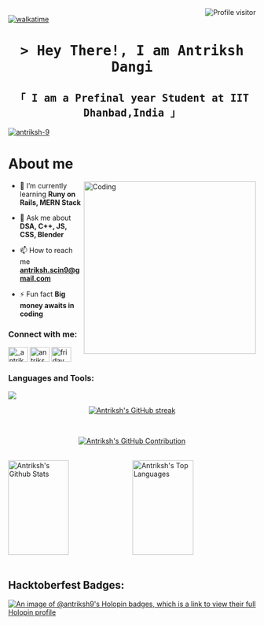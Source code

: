 <a href="https://komarev.com/ghpvc/?username=soCallmeAdityaKumar">
  <img align="right" src="https://komarev.com/ghpvc/?username=soCallmeAdityaKumar&label=Visitors&color=0e75b6&style=flat" alt="Profile visitor" />
</a>

[![walkatime](https://wakatime.com/badge/user/eebb3dd8-d9b2-40de-9b88-6fd6cac99dbc.svg)](https://wakatime.com/@eebb3dd8-d9b2-40de-9b88-6fd6cac99dbc)

<!-- Intro  -->
<h1 align="center">
        <samp>&gt; Hey There!, I am
                <b><a target="_blank">Antriksh Dangi</a></b>
        </samp>
</h1>


<h2 align="center"> 
  <samp>
    「 I am a Prefinal year Student at IIT Dhanbad,India 」
    <br/>
  </samp>
</h2>

<p align="left"> <a href="https://github.com/ryo-ma/github-profile-trophy"><img src="https://github-profile-trophy.vercel.app/?username=antriksh-9" alt="antriksh-9" /></a> </p>


<!-- About Section -->
 # About me

<img align="right" alt="Coding" width="350" src="https://media1.giphy.com/media/v1.Y2lkPTc5MGI3NjExcmZrcWxnc2I5emRyZ2ttYXllNDh3bnE4emNzMmkyZm16amtnNjl4NiZlcD12MV9pbnRlcm5hbF9naWZfYnlfaWQmY3Q9Zw/qgQUggAC3Pfv687qPC/giphy.gif" />

- 🌱 I’m currently learning **Runy on Rails, MERN Stack**

- 💬 Ask me about **DSA, C++, JS, CSS, Blender**

- 📫 How to reach me **antriksh.scin9@gmail.com**

- ⚡ Fun fact **Big money awaits in coding**

<h3 align="left">Connect with me:</h3>
<p align="left">
<a href="https://twitter.com/_antriksh_9" target="blank"><img align="center" src="https://raw.githubusercontent.com/rahuldkjain/github-profile-readme-generator/master/src/images/icons/Social/twitter.svg" alt="_antriksh_9" height="30" width="40" /></a>
<a href="https://linkedin.com/in/antriksh-dangi-667471236/" target="blank"><img align="center" src="https://raw.githubusercontent.com/rahuldkjain/github-profile-readme-generator/master/src/images/icons/Social/linked-in-alt.svg" alt="antriksh-dangi-667471236/" height="30" width="40" /></a>
<a href="https://www.leetcode.com/friday_9" target="blank"><img align="center" src="https://raw.githubusercontent.com/rahuldkjain/github-profile-readme-generator/master/src/images/icons/Social/leet-code.svg" alt="friday_9" height="30" width="40" /></a>
</p>

<!--Languages and Tools Section--> 
<h3 align="left">Languages and Tools:</h3>
<p>
<img src="https://skillicons.dev/icons?i=cpp,bash,js,html,css,react,nextjs,nodejs,express,md,postgres,mongodb,git,vscode,docker,postman,github"/>
</p>

<p align="center">
  <a href="https://github.com/antriksh-9">
    <img src="https://github-readme-streak-stats.herokuapp.com/?user=antriksh-9&theme=radical&border=7F3FBF&background=0D1117" alt="Antriksh's GitHub streak"/>
  </a>
</p>
<br/>

<p align="center">
  <a href="https://github.com/antriksh-9">
    <img src="https://github-profile-summary-cards.vercel.app/api/cards/profile-details?username=antriksh-9&theme=radical" alt="Antriksh's GitHub Contribution"/>
  </a>
</p>
<br/>
<a> 
    <a href="https://github.com/antriksh-9"><img alt="Antriksh's Github Stats" src="https://denvercoder1-github-readme-stats.vercel.app/api?username=antriksh-9&show_icons=true&count_private=true&theme=react&border_color=7F3FBF&bg_color=0D1117&title_color=F85D7F&icon_color=F8D866" height="192px" width="49.5%"/></a>
  <a href="https://github.com/antriksh-9"><img alt="Antriksh's Top Languages" src="https://denvercoder1-github-readme-stats.vercel.app/api/top-langs/?username=antriksh-9&langs_count=8&layout=compact&theme=react&border_color=7F3FBF&bg_color=0D1117&title_color=F85D7F&icon_color=F8D866" height="192px" width="49.5%"/></a>
  <br/>
</a>

<br/>

<h2 align="left">Hacktoberfest Badges:</h2>

[![An image of @antriksh9's Holopin badges, which is a link to view their full Holopin profile](https://holopin.me/antriksh9)](https://holopin.io/@antriksh9)
